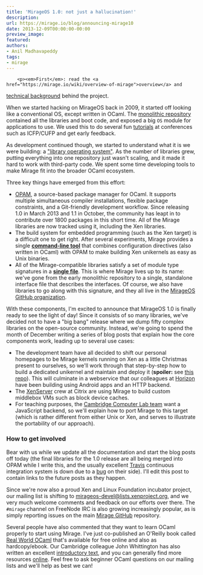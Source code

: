 ```yaml
---
title: 'MirageOS 1.0: not just a hallucination!'
description:
url: https://mirage.io/blog/announcing-mirage10
date: 2013-12-09T00:00:00-00:00
preview_image:
featured:
authors:
- Anil Madhavapeddy
tags:
- mirage
---
```



        <p><em>First</em>: read the <a href="https://mirage.io/wiki/overview-of-mirage">overview</a> and
<a href="https://mirage.io/wiki/technical-background">technical background</a> behind the project.</p>
<p>When we started hacking on MirageOS back in 2009, it started off looking like a
conventional OS, except written in OCaml.   The <a href="https://github.com/mirage/mirage/tree/old-master">monolithic
repository</a> contained all the
libraries and boot code, and exposed a big <code>OS</code> module for applications to use.
We used this to do several fun <a href="http://cufp.org/conference/sessions/2011/t3-building-functional-os">tutorials</a> at conferences
such as ICFP/CUFP and get early feedback.</p>
<p>As development continued though, we started to understand what it is we were
building: a <a href="http://anil.recoil.org/papers/2013-asplos-mirage.pdf">&quot;library operating system&quot;</a>.  As the number of libraries grew,
putting everything into one repository just wasn't scaling, and it made it hard
to work with third-party code.  We spent some time developing tools to make
Mirage fit into the broader OCaml ecosystem.</p>
<p>Three key things have emerged from this effort:</p>
<ul>
<li><a href="https://opam.ocaml.org">OPAM</a>, a source-based package manager for
OCaml. It supports multiple simultaneous compiler installations, flexible
package constraints, and a Git-friendly development workflow.  Since
releasing 1.0 in March 2013 and 1.1 in October, the community has leapt
in to contribute over 1800 packages in this short time.  All of the
Mirage libraries are now tracked using it, including the Xen libraries.
</li>
<li>The build system for embedded programming (such as the Xen target) is
a difficult one to get right.  After several experiments, Mirage provides
a single <strong><a href="https://github.com/mirage/mirage">command-line tool</a></strong> that
combines configuration directives (also written in OCaml) with OPAM to
make building Xen unikernels as easy as Unix binaries.
</li>
<li>All of the Mirage-compatible libraries satisfy a set of module type
signatures in a <strong><a href="https://github.com/mirage/mirage-types/blob/master/lib/v1.mli">single file</a></strong>.
This is where Mirage lives up to its name: we've gone from the early
monolithic repository to a single, standalone interface file that
describes the interfaces.  Of course, we also have libraries to go along
with this signature, and they all live in the <a href="https://github.com/mirage">MirageOS GitHub organization</a>.
</li>
</ul>
<p>With these components, I'm excited to announce that MirageOS 1.0 is finally ready
to see the light of day!  Since it consists of so many libraries, we've decided
not to have a &quot;big bang&quot; release where we dump fifty complex libraries on the
open-source community.  Instead, we're going to spend the month of December
writing a series of blog posts that explain how the core components work,
leading up to several use cases:</p>
<ul>
<li>The development team have all decided to shift our personal homepages to be Mirage
kernels running on Xen as a little Christmas present to ourselves, so we'll work through that step-by-step how to build
a dedicated unikernel and maintain and deploy it (<strong>spoiler:</strong> see <a href="https://github.com/mirage/mirage-www-deployment">this repo</a>).  This will culminate in
a webservice that our colleagues at <a href="http://horizon.ac.uk">Horizon</a> have been
building using Android apps and an HTTP backend.
</li>
<li>The <a href="http://xenserver.org">XenServer</a> crew at Citrix are using Mirage to build custom middlebox VMs
such as block device caches.
</li>
<li>For teaching purposes, the <a href="http://ocaml.io">Cambridge Computer Lab team</a> want a JavaScript backend,
so we'll explain how to port Mirage to this target (which is rather different
from either Unix or Xen, and serves to illustrate the portability of our approach).
</li>
</ul>
<h3>How to get involved</h3>
<p>Bear with us while we update all the documentation and start the blog posts off
today (the final libraries for the 1.0 release are all being merged into OPAM
while I write this, and the usually excellent <a href="http://travis-ci.org">Travis</a> continuous integration system is down due to a <a href="https://github.com/travis-ci/travis-ci/issues/1727">bug</a> on their side).  I'll edit this post to contain links to the future posts
as they happen.</p>
<p>Since we're now also a proud Xen and Linux Foundation incubator project, our mailing
list is shifting to <a href="http://lists.xenproject.org/cgi-bin/mailman/listinfo/mirageos-devel">mirageos-devel@lists.xenproject.org</a>, and we very much
welcome comments and feedback on our efforts over there.
The <code>#mirage</code> channel on FreeNode IRC is also growing increasingly popular, as
is simply reporting issues on the main <a href="http://github.com/mirage/mirage">Mirage GitHub</a> repository.</p>
<p>Several people have also commented that they want to learn OCaml properly to
start using Mirage.  I've just co-published an O'Reilly book called
<a href="https://realworldocaml.org">Real World OCaml</a> that's available for free online
and also as hardcopy/ebook.  Our Cambridge colleague John Whittington has
also written an excellent <a href="http://ocaml-book.com/">introductory text</a>, and
you can generally find more resources <a href="http://ocaml.org/docs/">online</a>.
Feel free to ask beginner OCaml questions on our mailing lists and we'll help
as best we can!</p>

      
